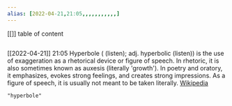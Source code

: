 ```yaml
---
alias: [2022-04-21,21:05,,,,,,,,,,,]
---
```

[[]]
table of content
```toc
```

[[2022-04-21]] 21:05
Hyperbole ( (listen); adj. hyperbolic  (listen)) is the use of exaggeration as a rhetorical device or figure of speech. In rhetoric, it is also sometimes known as auxesis (literally 'growth'). In poetry and oratory, it emphasizes, evokes strong feelings, and creates strong impressions. As a figure of speech, it is usually not meant to be taken literally.
[Wikipedia](https://en.wikipedia.org/wiki/Hyperbole)
```query
"hyperbole"
```